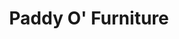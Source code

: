 ---
title: "Paddy O' Furniture"
url: /scottsdale/paddy-o-furniture-east-mcdowell-road/
shop: furniture
---